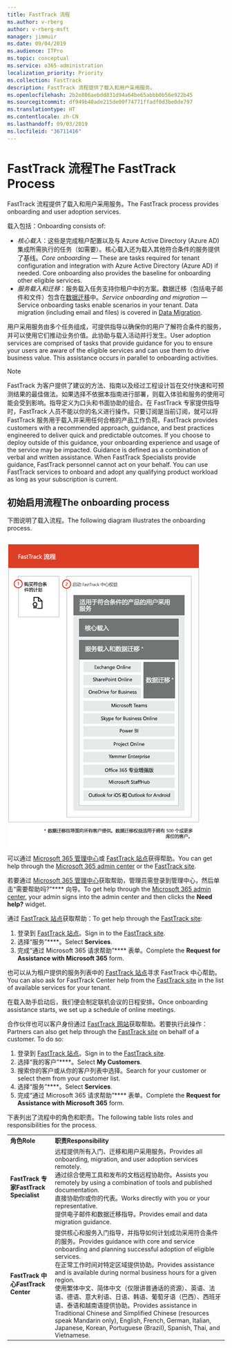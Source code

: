 ```yaml
---
title: FastTrack 流程
ms.author: v-rberg
author: v-rberg-msft
manager: jimmuir
ms.date: 09/04/2019
ms.audience: ITPro
ms.topic: conceptual
ms.service: o365-administration
localization_priority: Priority
ms.collection: FastTrack
description: FastTrack 流程提供了载入和用户采用服务。
ms.openlocfilehash: 2b2e806aebdd831d94a64be65abbb0b56e922b45
ms.sourcegitcommit: df949b40ade215de00f74771ffadf0d3be0de797
ms.translationtype: HT
ms.contentlocale: zh-CN
ms.lasthandoff: 09/03/2019
ms.locfileid: "36711416"
---
```

# <a name="the-fasttrack-process"></a><span data-ttu-id="7e304-103">FastTrack 流程</span><span class="sxs-lookup"><span data-stu-id="7e304-103">The FastTrack Process</span></span>

<span data-ttu-id="7e304-104">FastTrack 流程提供了载入和用户采用服务。</span><span class="sxs-lookup"><span data-stu-id="7e304-104">The FastTrack process provides onboarding and user adoption services.</span></span> 
  
<span data-ttu-id="7e304-105">载入包括：</span><span class="sxs-lookup"><span data-stu-id="7e304-105">Onboarding consists of:</span></span>
  
- <span data-ttu-id="7e304-p101">*核心载入*：这些是完成租户配置以及与 Azure Active Directory (Azure AD) 集成所需执行的任务（如需要）。核心载入还为载入其他符合条件的服务提供了基线。</span><span class="sxs-lookup"><span data-stu-id="7e304-p101">*Core onboarding* — These are tasks required for tenant configuration and integration with Azure Active Directory (Azure AD) if needed. Core onboarding also provides the baseline for onboarding other eligible services.</span></span> 
- <span data-ttu-id="7e304-p102">*服务载入和迁移*：服务载入任务支持你租户中的方案。数据迁移（包括电子邮件和文件）包含在[数据迁移](O365-data-migration.md)中。</span><span class="sxs-lookup"><span data-stu-id="7e304-p102">*Service onboarding and migration* — Service onboarding tasks enable scenarios in your tenant. Data migration (including email and files) is covered in [Data Migration](O365-data-migration.md).</span></span> 
    
<span data-ttu-id="7e304-p103">用户采用服务由多个任务组成，可提供指导以确保你的用户了解符合条件的服务，并可以使用它们推动业务价值。此协助与载入活动并行发生。</span><span class="sxs-lookup"><span data-stu-id="7e304-p103">User adoption services are comprised of tasks that provide guidance for you to ensure your users are aware of the eligible services and can use them to drive business value. This assistance occurs in parallel to onboarding activities.</span></span>
  
> [!NOTE]
> <span data-ttu-id="7e304-p104">FastTrack 为客户提供了建议的方法、指南以及经过工程设计旨在交付快速和可预测结果的最佳做法。如果选择不依据本指南进行部署，则载入体验和服务的使用可能会受到影响。指导定义为口头和书面协助的组合。在 FastTrack 专家提供指导时，FastTrack 人员不能以你的名义进行操作。只要订阅是当前订阅，就可以将 FastTrack 服务用于载入并采用任何合格的产品工作负荷。</span><span class="sxs-lookup"><span data-stu-id="7e304-p104">FastTrack provides customers with a recommended approach, guidance, and best practices engineered to deliver quick and predictable outcomes. If you choose to deploy outside of this guidance, your onboarding experience and usage of the service may be impacted. Guidance is defined as a combination of verbal and written assistance. When FastTrack Specialists provide guidance, FastTrack personnel cannot act on your behalf. You can use FastTrack services to onboard and adopt any qualifying product workload as long as your subscription is current.</span></span> 
  
## <a name="the-onboarding-process"></a><span data-ttu-id="7e304-117">初始启用流程</span><span class="sxs-lookup"><span data-stu-id="7e304-117">The onboarding process</span></span>

<span data-ttu-id="7e304-118">下图说明了载入流程。</span><span class="sxs-lookup"><span data-stu-id="7e304-118">The following diagram illustrates the onboarding process.</span></span>
  
![使用载入权益的日程表](media/O365-Onboarding-Timeline.png)
  
<span data-ttu-id="7e304-120">可以通过 [Microsoft 365 管理中心](https://go.microsoft.com/fwlink/?linkid=2032704)或 [FastTrack 站点](https://go.microsoft.com/fwlink/?linkid=780698)获得帮助。</span><span class="sxs-lookup"><span data-stu-id="7e304-120">You can get help through the [Microsoft 365 admin center](https://go.microsoft.com/fwlink/?linkid=2032704) or the [FastTrack site](https://go.microsoft.com/fwlink/?linkid=780698).</span></span> 

<span data-ttu-id="7e304-121">若要通过 [Microsoft 365 管理中心](https://go.microsoft.com/fwlink/?linkid=2032704)获取帮助，管理员需登录到管理中心，然后单击“需要帮助吗?”\*\*\*\* 向导。</span><span class="sxs-lookup"><span data-stu-id="7e304-121">To get help through the [Microsoft 365 admin center](https://go.microsoft.com/fwlink/?linkid=2032704), your admin signs into the admin center and then clicks the **Need help?** widget.</span></span> 

<span data-ttu-id="7e304-122">通过 [FastTrack 站点](https://go.microsoft.com/fwlink/?linkid=780698)获取帮助：</span><span class="sxs-lookup"><span data-stu-id="7e304-122">To get help through the [FastTrack site](https://go.microsoft.com/fwlink/?linkid=780698):</span></span> 
1.  <span data-ttu-id="7e304-123">登录到 [FastTrack 站点](https://go.microsoft.com/fwlink/?linkid=780698)。</span><span class="sxs-lookup"><span data-stu-id="7e304-123">Sign in to the [FastTrack site](https://go.microsoft.com/fwlink/?linkid=780698).</span></span> 
2.  <span data-ttu-id="7e304-124">选择“服务”\*\*\*\*。</span><span class="sxs-lookup"><span data-stu-id="7e304-124">Select **Services**.</span></span>
3.  <span data-ttu-id="7e304-125">完成“通过 Microsoft 365 请求帮助”\*\*\*\* 表单。</span><span class="sxs-lookup"><span data-stu-id="7e304-125">Complete the **Request for Assistance with Microsoft 365** form.</span></span> 
  
 <span data-ttu-id="7e304-126">也可以从为租户提供的服务列表中的 [FastTrack 站点](https://go.microsoft.com/fwlink/?linkid=780698)寻求 FastTrack 中心帮助。</span><span class="sxs-lookup"><span data-stu-id="7e304-126">You can also ask for FastTrack Center help from the [FastTrack site](https://go.microsoft.com/fwlink/?linkid=780698) in the list of available services for your tenant.</span></span> 
    
 <span data-ttu-id="7e304-127">在载入助手启动后，我们便会制定联机会议的日程安排。</span><span class="sxs-lookup"><span data-stu-id="7e304-127">Once onboarding assistance starts, we set up a schedule of online meetings.</span></span>
    
<span data-ttu-id="7e304-p105">合作伙伴也可以客户身份通过 [FastTrack 网站](https://go.microsoft.com/fwlink/?linkid=780698)获取帮助。若要执行此操作：</span><span class="sxs-lookup"><span data-stu-id="7e304-p105">Partners can also get help through the [FastTrack site](https://go.microsoft.com/fwlink/?linkid=780698) on behalf of a customer. To do so:</span></span>
1.  <span data-ttu-id="7e304-130">登录到 [FastTrack 站点](https://go.microsoft.com/fwlink/?linkid=780698)。</span><span class="sxs-lookup"><span data-stu-id="7e304-130">Sign in to the [FastTrack site](https://go.microsoft.com/fwlink/?linkid=780698).</span></span> 
2.  <span data-ttu-id="7e304-131">选择“我的客户”\*\*\*\*。</span><span class="sxs-lookup"><span data-stu-id="7e304-131">Select **My Customers**.</span></span>
3.  <span data-ttu-id="7e304-132">搜索你的客户或从你的客户列表中选择。</span><span class="sxs-lookup"><span data-stu-id="7e304-132">Search for your customer or select them from your customer list.</span></span>
4.  <span data-ttu-id="7e304-133">选择“服务”\*\*\*\*。</span><span class="sxs-lookup"><span data-stu-id="7e304-133">Select **Services**.</span></span>
5.  <span data-ttu-id="7e304-134">完成“通过 Microsoft 365 请求帮助”\*\*\*\* 表单。</span><span class="sxs-lookup"><span data-stu-id="7e304-134">Complete the **Request for Assistance with Microsoft 365** form.</span></span> 

<span data-ttu-id="7e304-135">下表列出了流程中的角色和职责。</span><span class="sxs-lookup"><span data-stu-id="7e304-135">The following table lists roles and responsibilities for the process.</span></span>
    
|||
|:-----|:-----|
|<span data-ttu-id="7e304-136">**角色**</span><span class="sxs-lookup"><span data-stu-id="7e304-136">**Role**</span></span> <br/> |<span data-ttu-id="7e304-137">**职责**</span><span class="sxs-lookup"><span data-stu-id="7e304-137">**Responsibility**</span></span> <br/> |
|<span data-ttu-id="7e304-138">**FastTrack 专家**</span><span class="sxs-lookup"><span data-stu-id="7e304-138">**FastTrack Specialist**</span></span> <br/> |<span data-ttu-id="7e304-139">远程提供所有入门、迁移和用户采用服务。</span><span class="sxs-lookup"><span data-stu-id="7e304-139">Provides all onboarding, migration, and user adoption services remotely.</span></span>  <br/> <span data-ttu-id="7e304-140">通过综合使用工具和发布的文档远程协助你。</span><span class="sxs-lookup"><span data-stu-id="7e304-140">Assists you remotely by using a combination of tools and published documentation.</span></span> <br/> <span data-ttu-id="7e304-141">直接协助你或你的代表。</span><span class="sxs-lookup"><span data-stu-id="7e304-141">Works directly with you or your representative.</span></span> <br/> <span data-ttu-id="7e304-142">提供电子邮件和数据迁移指导。</span><span class="sxs-lookup"><span data-stu-id="7e304-142">Provides email and data migration guidance.</span></span>|
|<span data-ttu-id="7e304-143">**FastTrack 中心**</span><span class="sxs-lookup"><span data-stu-id="7e304-143">**FastTrack Center**</span></span>  <br/> |<span data-ttu-id="7e304-144">提供核心和服务入门指导，并指导如何计划成功采用符合条件的服务。</span><span class="sxs-lookup"><span data-stu-id="7e304-144">Provides guidance with core and service onboarding and planning successful adoption of eligible services.</span></span>  <br/> <span data-ttu-id="7e304-145">在正常工作时间对特定区域提供协助。</span><span class="sxs-lookup"><span data-stu-id="7e304-145">Provides assistance and is available during normal business hours for a given region.</span></span> <br/> <span data-ttu-id="7e304-146">使用繁体中文、简体中文（仅限讲普通话的资源）、英语、法语、德语、意大利语、日语、韩语、葡萄牙语（巴西）、西班牙语、泰语和越南语提供协助。</span><span class="sxs-lookup"><span data-stu-id="7e304-146">Provides assistance in Traditional Chinese and Simplified Chinese (resources speak Mandarin only), English, French, German, Italian, Japanese, Korean, Portuguese (Brazil), Spanish, Thai, and Vietnamese.</span></span>|


  

